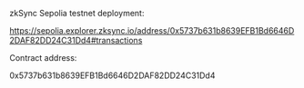 zkSync Sepolia testnet deployment:

https://sepolia.explorer.zksync.io/address/0x5737b631b8639EFB1Bd6646D2DAF82DD24C31Dd4#transactions

Contract address:

0x5737b631b8639EFB1Bd6646D2DAF82DD24C31Dd4